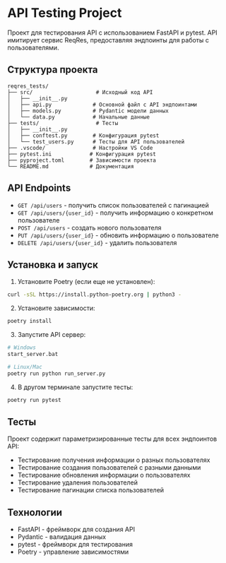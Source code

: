 # API Testing Project

Проект для тестирования API с использованием FastAPI и pytest. API имитирует сервис ReqRes, предоставляя эндпоинты для работы с пользователями.

## Структура проекта

```
reqres_tests/
├── src/                    # Исходный код API
│   ├── __init__.py
│   ├── api.py             # Основной файл с API эндпоинтами
│   ├── models.py          # Pydantic модели данных
│   └── data.py            # Начальные данные
├── tests/                  # Тесты
│   ├── __init__.py
│   ├── conftest.py        # Конфигурация pytest
│   └── test_users.py      # Тесты для API пользователей
├── .vscode/               # Настройки VS Code
├── pytest.ini            # Конфигурация pytest
├── pyproject.toml        # Зависимости проекта
└── README.md             # Документация
```

## API Endpoints

- `GET /api/users` - получить список пользователей с пагинацией
- `GET /api/users/{user_id}` - получить информацию о конкретном пользователе
- `POST /api/users` - создать нового пользователя
- `PUT /api/users/{user_id}` - обновить информацию о пользователе
- `DELETE /api/users/{user_id}` - удалить пользователя

## Установка и запуск

1. Установите Poetry (если еще не установлен):
```bash
curl -sSL https://install.python-poetry.org | python3 -
```

2. Установите зависимости:
```bash
poetry install
```

3. Запустите API сервер:
```bash
# Windows
start_server.bat

# Linux/Mac
poetry run python run_server.py
```

4. В другом терминале запустите тесты:
```bash
poetry run pytest
```

## Тесты

Проект содержит параметризированные тесты для всех эндпоинтов API:
- Тестирование получения информации о разных пользователях
- Тестирование создания пользователей с разными данными
- Тестирование обновления информации о пользователях
- Тестирование удаления пользователей
- Тестирование пагинации списка пользователей

## Технологии

- FastAPI - фреймворк для создания API
- Pydantic - валидация данных
- pytest - фреймворк для тестирования
- Poetry - управление зависимостями
